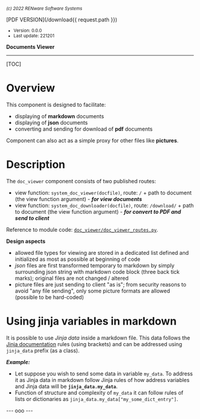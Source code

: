 <small>*(c) 2022 RENware Software Systems*</small>

[PDF VERSION](/download{{ request.path }})

<small>

* Version: 0.0.0
* Last update: 221201
</small>

**Documents Viewer**

***

[TOC]

# Overview

This component is designed to facilitate:

* displaying of **markdown** documents
* displaying of **json** documents
* converting and sending for download of **pdf** documents

Component can also act as a simple proxy for other files like **pictures**.

# Description

The `doc_viewer` component consists of two published routes:

* view function: `system_doc_viewer(docfile)`, route: `/` + path to document (the view function argument) - ***for view documents***
* view function: `system_doc_downloader(docfile)`, route: `/download/` + path to document (the view function argument) - ***for convert to PDF and send to client***

Reference to module code: [`doc_viewer/doc_viewer_routes.py`](/doc_viewer/doc_viewer_routes.py).

**Design aspects**

* allowed file types for viewing are stored in a dedicated list defined and initialized as most as possible at beginning of code
* *json* files are first transformed temporary to markdown by simply surrounding json string with markdown code block (three back tick marks); 
original files are not changed / altered
* picture files are just sending to client "as is"; from security reasons to avoid "any file sending", only some picture formats are allowed (possible to be hard-coded)

# Using jinja variables in markdown

It is possible to use *Jinja data* inside a markdown file. This data follows the [Jinja documentation](https://jinja.palletsprojects.com/en/3.1.x/templates/#variables) rules (using brackets) and can be addressed using `jinja_data` prefix (as a class).

***Example:***

* Let suppose you wish to send some data in variable `my_data`. To address it as Jinja data in markdown follow Jinja rules of how address variables and Jinja data will be **`jinja_data.my_data`**.
* Function of structure and complexity of `my_data` it can follow rules of lists or dictionaries as `jinja_data.my_data["my_some_dict_entry"]`.




--- ooo ---
